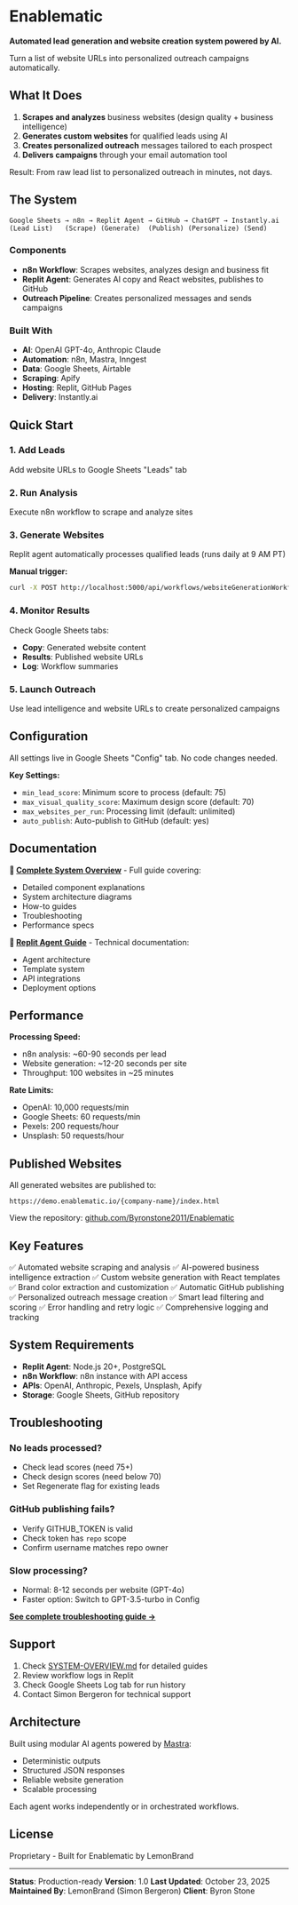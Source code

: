 # Enablematic

**Automated lead generation and website creation system powered by AI.**

Turn a list of website URLs into personalized outreach campaigns automatically.

## What It Does

1. **Scrapes and analyzes** business websites (design quality + business intelligence)
2. **Generates custom websites** for qualified leads using AI
3. **Creates personalized outreach** messages tailored to each prospect
4. **Delivers campaigns** through your email automation tool

Result: From raw lead list to personalized outreach in minutes, not days.

## The System

```
Google Sheets → n8n → Replit Agent → GitHub → ChatGPT → Instantly.ai
(Lead List)   (Scrape) (Generate)  (Publish) (Personalize) (Send)
```

### Components

- **n8n Workflow**: Scrapes websites, analyzes design and business fit
- **Replit Agent**: Generates AI copy and React websites, publishes to GitHub
- **Outreach Pipeline**: Creates personalized messages and sends campaigns

### Built With

- **AI**: OpenAI GPT-4o, Anthropic Claude
- **Automation**: n8n, Mastra, Inngest
- **Data**: Google Sheets, Airtable
- **Scraping**: Apify
- **Hosting**: Replit, GitHub Pages
- **Delivery**: Instantly.ai

## Quick Start

### 1. Add Leads
Add website URLs to Google Sheets "Leads" tab

### 2. Run Analysis
Execute n8n workflow to scrape and analyze sites

### 3. Generate Websites
Replit agent automatically processes qualified leads (runs daily at 9 AM PT)

**Manual trigger:**
```bash
curl -X POST http://localhost:5000/api/workflows/websiteGenerationWorkflow/start-async
```

### 4. Monitor Results
Check Google Sheets tabs:
- **Copy**: Generated website content
- **Results**: Published website URLs
- **Log**: Workflow summaries

### 5. Launch Outreach
Use lead intelligence and website URLs to create personalized campaigns

## Configuration

All settings live in Google Sheets "Config" tab. No code changes needed.

**Key Settings:**
- `min_lead_score`: Minimum score to process (default: 75)
- `max_visual_quality_score`: Maximum design score (default: 70)
- `max_websites_per_run`: Processing limit (default: unlimited)
- `auto_publish`: Auto-publish to GitHub (default: yes)

## Documentation

**📖 [Complete System Overview](SYSTEM-OVERVIEW.md)** - Full guide covering:
- Detailed component explanations
- System architecture diagrams
- How-to guides
- Troubleshooting
- Performance specs

**📖 [Replit Agent Guide](Replit-Agent-Guide.md)** - Technical documentation:
- Agent architecture
- Template system
- API integrations
- Deployment options

## Performance

**Processing Speed:**
- n8n analysis: ~60-90 seconds per lead
- Website generation: ~12-20 seconds per site
- Throughput: 100 websites in ~25 minutes

**Rate Limits:**
- OpenAI: 10,000 requests/min
- Google Sheets: 60 requests/min
- Pexels: 200 requests/hour
- Unsplash: 50 requests/hour

## Published Websites

All generated websites are published to:
```
https://demo.enablematic.io/{company-name}/index.html
```

View the repository: [github.com/Byronstone2011/Enablematic](https://github.com/Byronstone2011/Enablematic)

## Key Features

✅ Automated website scraping and analysis
✅ AI-powered business intelligence extraction
✅ Custom website generation with React templates
✅ Brand color extraction and customization
✅ Automatic GitHub publishing
✅ Personalized outreach message creation
✅ Smart lead filtering and scoring
✅ Error handling and retry logic
✅ Comprehensive logging and tracking

## System Requirements

- **Replit Agent**: Node.js 20+, PostgreSQL
- **n8n Workflow**: n8n instance with API access
- **APIs**: OpenAI, Anthropic, Pexels, Unsplash, Apify
- **Storage**: Google Sheets, GitHub repository

## Troubleshooting

### No leads processed?
- Check lead scores (need 75+)
- Check design scores (need below 70)
- Set Regenerate flag for existing leads

### GitHub publishing fails?
- Verify GITHUB_TOKEN is valid
- Check token has `repo` scope
- Confirm username matches repo owner

### Slow processing?
- Normal: 8-12 seconds per website (GPT-4o)
- Faster option: Switch to GPT-3.5-turbo in Config

**[See complete troubleshooting guide →](SYSTEM-OVERVIEW.md#common-issues--fixes)**

## Support

1. Check [SYSTEM-OVERVIEW.md](SYSTEM-OVERVIEW.md) for detailed guides
2. Review workflow logs in Replit
3. Check Google Sheets Log tab for run history
4. Contact Simon Bergeron for technical support

## Architecture

Built using modular AI agents powered by [Mastra](https://mastra.ai):
- Deterministic outputs
- Structured JSON responses
- Reliable website generation
- Scalable processing

Each agent works independently or in orchestrated workflows.

## License

Proprietary - Built for Enablematic by LemonBrand

---

**Status**: Production-ready
**Version**: 1.0
**Last Updated**: October 23, 2025
**Maintained By**: LemonBrand (Simon Bergeron)
**Client**: Byron Stone
